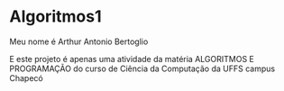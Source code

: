# Algoritmos1
Meu nome é Arthur Antonio Bertoglio

E este projeto é apenas uma atividade da matéria ALGORITMOS E PROGRAMAÇÃO do curso de Ciência da Computação da UFFS campus Chapecó
